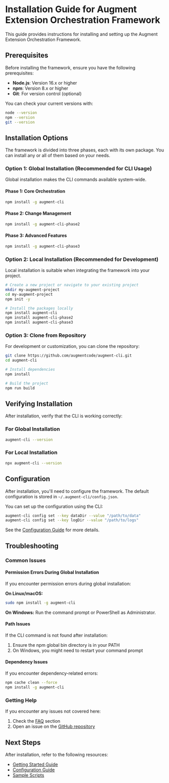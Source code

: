 # Installation Guide for Augment Extension Orchestration Framework

This guide provides instructions for installing and setting up the Augment Extension Orchestration Framework.

## Prerequisites

Before installing the framework, ensure you have the following prerequisites:

- **Node.js**: Version 16.x or higher
- **npm**: Version 8.x or higher
- **Git**: For version control (optional)

You can check your current versions with:

```bash
node --version
npm --version
git --version
```

## Installation Options

The framework is divided into three phases, each with its own package. You can install any or all of them based on your needs.

### Option 1: Global Installation (Recommended for CLI Usage)

Global installation makes the CLI commands available system-wide.

#### Phase 1: Core Orchestration

```bash
npm install -g augment-cli
```

#### Phase 2: Change Management

```bash
npm install -g augment-cli-phase2
```

#### Phase 3: Advanced Features

```bash
npm install -g augment-cli-phase3
```

### Option 2: Local Installation (Recommended for Development)

Local installation is suitable when integrating the framework into your project.

```bash
# Create a new project or navigate to your existing project
mkdir my-augment-project
cd my-augment-project
npm init -y

# Install the packages locally
npm install augment-cli
npm install augment-cli-phase2
npm install augment-cli-phase3
```

### Option 3: Clone from Repository

For development or customization, you can clone the repository:

```bash
git clone https://github.com/augmentcode/augment-cli.git
cd augment-cli

# Install dependencies
npm install

# Build the project
npm run build
```

## Verifying Installation

After installation, verify that the CLI is working correctly:

### For Global Installation

```bash
augment-cli --version
```

### For Local Installation

```bash
npx augment-cli --version
```

## Configuration

After installation, you'll need to configure the framework. The default configuration is stored in `~/.augment-cli/config.json`.

You can set up the configuration using the CLI:

```bash
augment-cli config set --key dataDir --value "/path/to/data"
augment-cli config set --key logDir --value "/path/to/logs"
```

See the [Configuration Guide](CONFIG.md) for more details.

## Troubleshooting

### Common Issues

#### Permission Errors During Global Installation

If you encounter permission errors during global installation:

**On Linux/macOS:**
```bash
sudo npm install -g augment-cli
```

**On Windows:**
Run the command prompt or PowerShell as Administrator.

#### Path Issues

If the CLI command is not found after installation:

1. Ensure the npm global bin directory is in your PATH
2. On Windows, you might need to restart your command prompt

#### Dependency Issues

If you encounter dependency-related errors:

```bash
npm cache clean --force
npm install -g augment-cli
```

### Getting Help

If you encounter any issues not covered here:

1. Check the [FAQ](FAQ.md) section
2. Open an issue on the [GitHub repository](https://github.com/augmentcode/augment-cli/issues)

## Next Steps

After installation, refer to the following resources:

- [Getting Started Guide](README.md)
- [Configuration Guide](CONFIG.md)
- [Sample Scripts](samples/README.md)
